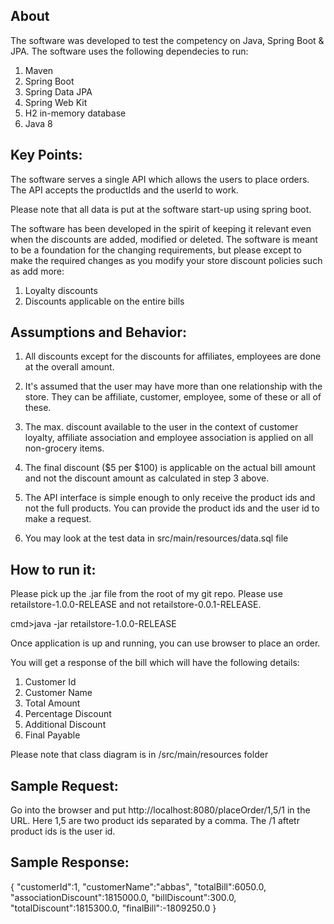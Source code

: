 About
------------

The software was developed to test the competency on Java, Spring Boot & JPA. The software uses the following dependecies to run:

1) Maven
2) Spring Boot
3) Spring Data JPA
4) Spring Web Kit
5) H2 in-memory database
6) Java 8

Key Points:
------------

The software serves a single API which allows the users to place orders. The API accepts the productIds and the userId to work.

Please note that all data is put at the software start-up using spring boot. 

The software has been developed in the spirit of keeping it relevant even when the discounts are added, modified or deleted. The software is meant to be a foundation for the changing requirements, but please except to make the required changes as you modify your store discount policies such as add more:

1) Loyalty discounts
2) Discounts applicable on the entire bills


Assumptions and Behavior:
------------------------

1) All discounts except for the discounts for affiliates, employees are done at the overall amount.

2) It's assumed that the user may have more than one relationship with the store. They can be affiliate, customer, employee, some of these or all of these.

3) The max. discount available to the user in the context of customer loyalty, affiliate association and employee association is applied on all non-grocery items.

4) The final discount ($5 per $100) is applicable on the actual bill amount and not the discount amount as calculated in step 3 above.

5) The API interface is simple enough to only receive the product ids and not the full products. You can provide the product ids and the user id to make a request.

6) You may look at the test data in src/main/resources/data.sql file

How to run it:
--------------

Please pick up the .jar file from the root of my git repo. Please use retailstore-1.0.0-RELEASE and not retailstore-0.0.1-RELEASE.

cmd>java -jar retailstore-1.0.0-RELEASE

Once application is up and running, you can use browser to place an order.

You will get a response of the bill which will have the following details:

1) Customer Id
2) Customer Name
3) Total Amount
4) Percentage Discount
5) Additional Discount
6) Final Payable

Please note that class diagram is in /src/main/resources folder


Sample Request:
---------------

Go into the browser and put http://localhost:8080/placeOrder/1,5/1 in the URL. Here 1,5 are two product ids separated by a comma. The /1 aftetr product ids is the user id.

Sample  Response:
-----------------
{
   "customerId":1,
   "customerName":"abbas",
   "totalBill":6050.0,
   "associationDiscount":1815000.0,
   "billDiscount":300.0,
   "totalDiscount":1815300.0,
   "finalBill":-1809250.0
}

